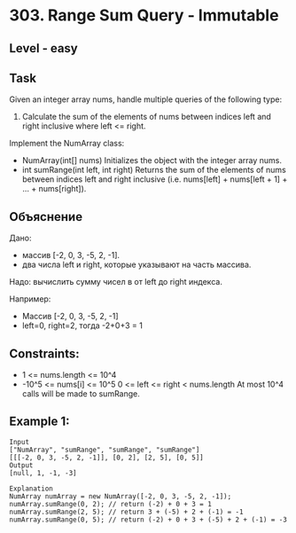 # 303. Range Sum Query - Immutable


## Level - easy


## Task
Given an integer array nums, handle multiple queries of the following type:
1. Calculate the sum of the elements of nums between indices left and right inclusive where left <= right.

Implement the NumArray class:
- NumArray(int[] nums) Initializes the object with the integer array nums.
- int sumRange(int left, int right) Returns the sum of the elements of nums between indices left 
and right inclusive (i.e. nums[left] + nums[left + 1] + ... + nums[right]).


## Объяснение
Дано: 
- массив [-2, 0, 3, -5, 2, -1].
- два числа left и right, которые указывают на часть массива.

Надо: вычислить сумму чисел в от left до right индекса.

Например:
- Массив [-2, 0, 3, -5, 2, -1]
- left=0, right=2, тогда -2+0+3 = 1


## Constraints:
- 1 <= nums.length <= 10^4
- -10^5 <= nums[i] <= 10^5
0 <= left <= right < nums.length
At most 10^4 calls will be made to sumRange.

## Example 1:
````
Input
["NumArray", "sumRange", "sumRange", "sumRange"]
[[[-2, 0, 3, -5, 2, -1]], [0, 2], [2, 5], [0, 5]]
Output
[null, 1, -1, -3]

Explanation
NumArray numArray = new NumArray([-2, 0, 3, -5, 2, -1]);
numArray.sumRange(0, 2); // return (-2) + 0 + 3 = 1
numArray.sumRange(2, 5); // return 3 + (-5) + 2 + (-1) = -1
numArray.sumRange(0, 5); // return (-2) + 0 + 3 + (-5) + 2 + (-1) = -3
````